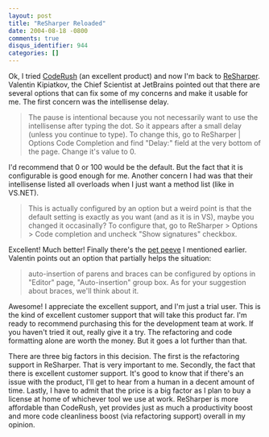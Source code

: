 ```yaml
---
layout: post
title: "ReSharper Reloaded"
date: 2004-08-18 -0800
comments: true
disqus_identifier: 944
categories: []
---
```

Ok, I tried
[CodeRush](http://www.devexpress.com/?section=/Products/NET/CodeRush)
(an excellent product) and now I'm back to
[ReSharper](http://www.jetbrains.com/resharper/index.html). Valentin
Kipiatkov, the Chief Scientist at JetBrains pointed out that there are
several options that can fix some of my concerns and make it usable for
me. The first concern was the intellisense delay.

> The pause is intentional because you not necessarily want to use the
> intellisense after typing the dot. So it appears after a small delay
> (unless you continue to type). To change this, go to ReSharper |
> Options Code Completion and find "Delay:" field at the very bottom of
> the page. Change it's value to 0.

I'd recommend that 0 or 100 would be the default. But the fact that it
is configurable is good enough for me. Another concern I had was that
their intellisense listed all overloads when I just want a method list
(like in VS.NET).

> This is actually configured by an option but a weird point is that the
> default setting is exactly as you want (and as it is in VS), maybe you
> changed it occasinally? To configure that, go to ReSharper \> Options
> \> Code completion and uncheck "Show signatures" checkbox.

Excellent! Much better! Finally there's the [pet
peeve](http://haacked.com/archive/2004/08/11/913.aspx) I mentioned
earlier. Valentin points out an option that partially helps the
situation:

> auto-insertion of parens and braces can be configured by options in
> "Editor" page, "Auto-insertion" group box. As for your suggestion
> about braces, we'll think about it.

Awesome! I appreciate the excellent support, and I'm just a trial user.
This is the kind of excellent customer support that will take this
product far. I'm ready to recommend purchasing this for the development
team at work. If you haven't tried it out, really give it a try. The
refactoring and code formatting alone are worth the money. But it goes a
lot further than that.

There are three big factors in this decision. The first is the
refactoring support in ReSharper. That is very important to me.
Secondly, the fact that there is excellent customer support. It's good
to know that if there's an issue with the product, I'll get to hear from
a human in a decent amount of time. Lastly, I have to admit that the
price is a big factor as I plan to buy a license at home of whichever
tool we use at work. ReSharper is more affordable than CodeRush, yet
provides just as much a productivity boost and more code cleanliness
boost (via refactoring support) overall in my opinion.


